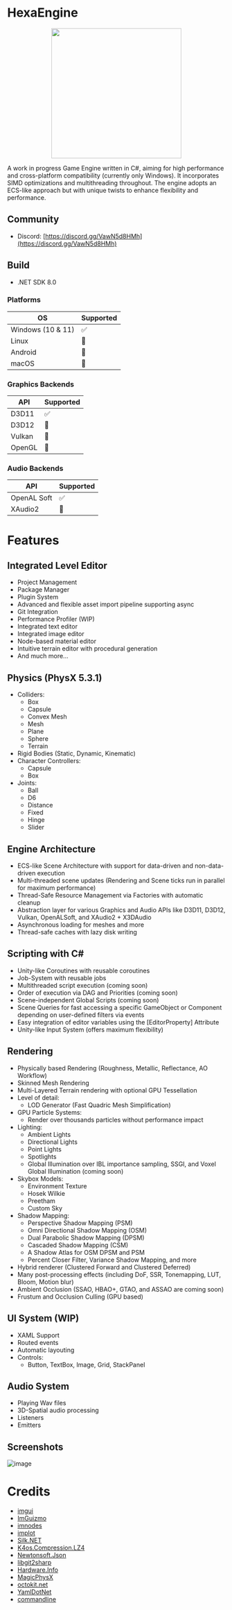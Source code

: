 # HexaEngine

<p align="center">
  <img width="300" height="300" src="https://raw.githubusercontent.com/JunaMeinhold/HexaEngine/master/icon.png">
</p>

A work in progress Game Engine written in C#, aiming for high performance and cross-platform compatibility (currently only Windows). It incorporates SIMD optimizations and multithreading throughout. The engine adopts an ECS-like approach but with unique twists to enhance flexibility and performance.

## Community
- Discord: [https://discord.gg/VawN5d8HMh](https://discord.gg/VawN5d8HMh)

## Build
- .NET SDK 8.0

### Platforms
| OS       | Supported          |
| -------- | ------------------ |
| Windows (10 & 11)  | ✅ |
| Linux    | 🚧 |
| Android  | 🚧 |
| macOS    | 🚧 |

### Graphics Backends
| API      | Supported          |
| -------- | ------------------ |
| D3D11    | ✅ |
| D3D12    | 🚧 |
| Vulkan   | 🚧 |
| OpenGL   | 🚧 |

### Audio Backends
| API          | Supported          |
| ------------ | ------------------ |
| OpenAL Soft  | ✅ |
| XAudio2      | 🚧 |

# Features

## Integrated Level Editor
- Project Management
- Package Manager
- Plugin System
- Advanced and flexible asset import pipeline supporting async
- Git Integration
- Performance Profiler (WIP)
- Integrated text editor
- Integrated image editor
- Node-based material editor
- Intuitive terrain editor with procedural generation
- And much more...

## Physics (PhysX 5.3.1)
- Colliders:
  - Box
  - Capsule
  - Convex Mesh
  - Mesh
  - Plane
  - Sphere
  - Terrain
- Rigid Bodies (Static, Dynamic, Kinematic)
- Character Controllers:
  - Capsule
  - Box
- Joints:
  - Ball
  - D6
  - Distance
  - Fixed
  - Hinge
  - Slider

## Engine Architecture
- ECS-like Scene Architecture with support for data-driven and non-data-driven execution
- Multi-threaded scene updates (Rendering and Scene ticks run in parallel for maximum performance)
- Thread-Safe Resource Management via Factories with automatic cleanup
- Abstraction layer for various Graphics and Audio APIs like D3D11, D3D12, Vulkan, OpenALSoft, and XAudio2 + X3DAudio
- Asynchronous loading for meshes and more
- Thread-safe caches with lazy disk writing

## Scripting with C#
- Unity-like Coroutines with reusable coroutines
- Job-System with reusable jobs
- Multithreaded script execution (coming soon)
- Order of execution via DAG and Priorities (coming soon)
- Scene-independent Global Scripts (coming soon)
- Scene Queries for fast accessing a specific GameObject or Component depending on user-defined filters via events
- Easy integration of editor variables using the [EditorProperty] Attribute
- Unity-like Input System (offers maximum flexibility)

## Rendering
- Physically based Rendering (Roughness, Metallic, Reflectance, AO Workflow)
- Skinned Mesh Rendering
- Multi-Layered Terrain rendering with optional GPU Tessellation
- Level of detail:
  - LOD Generator (Fast Quadric Mesh Simplification)
- GPU Particle Systems:
  - Render over thousands particles without performance impact
- Lighting:
  - Ambient Lights
  - Directional Lights
  - Point Lights
  - Spotlights
  - Global Illumination over IBL importance sampling, SSGI, and Voxel Global Illumination (coming soon)
- Skybox Models:
  - Environment Texture
  - Hosek Wilkie
  - Preetham
  - Custom Sky
- Shadow Mapping:
  - Perspective Shadow Mapping (PSM)
  - Omni Directional Shadow Mapping (OSM)
  - Dual Parabolic Shadow Mapping (DPSM)
  - Cascaded Shadow Mapping (CSM)
  - A Shadow Atlas for OSM DPSM and PSM
  - Percent Closer Filter, Variance Shadow Mapping, and more
- Hybrid renderer (Clustered Forward and Clustered Deferred)
- Many post-processing effects (including DoF, SSR, Tonemapping, LUT, Bloom, Motion blur)
- Ambient Occlusion (SSAO, HBAO+, GTAO, and ASSAO are coming soon)
- Frustum and Occlusion Culling (GPU based)

## UI System (WIP)
- XAML Support
- Routed events
- Automatic layouting
- Controls:
  - Button, TextBox, Image, Grid, StackPanel

## Audio System
- Playing Wav files
- 3D-Spatial audio processing
- Listeners
- Emitters

## Screenshots
![image](https://github.com/user-attachments/assets/81428c20-44c6-4fcd-bd4a-b861cecf9851)

# Credits
- [imgui](https://github.com/ocornut/imgui)
- [ImGuizmo](https://github.com/CedricGuillemet/ImGuizmo)
- [imnodes](https://github.com/Nelarius/imnodes)
- [implot](https://github.com/epezent/implot)
- [Silk.NET](https://github.com/dotnet/Silk.NET)
- [K4os.Compression.LZ4](https://github.com/MiloszKrajewski/K4os.Compression.LZ4)
- [Newtonsoft.Json](https://www.newtonsoft.com/json)
- [libgit2sharp](https://github.com/libgit2/libgit2sharp/)
- [Hardware.Info](https://github.com/Jinjinov/Hardware.Info)
- [MagicPhysX](https://github.com/Cysharp/MagicPhysX)
- [octokit.net](https://github.com/octokit/octokit.net)
- [YamlDotNet](https://github.com/aaubry/YamlDotNet)
- [commandline](https://github.com/commandlineparser/commandline)
